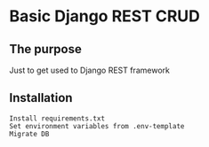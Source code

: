 # Basic Django REST CRUD

## The purpose
Just to get used to Django REST framework

## Installation
```
Install requirements.txt
Set environment variables from .env-template
Migrate DB 
```
